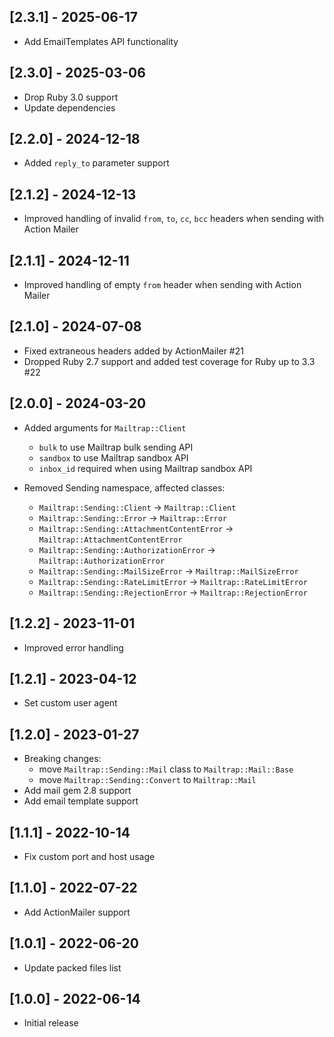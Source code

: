 ## [2.3.1] - 2025-06-17
- Add EmailTemplates API functionality

## [2.3.0] - 2025-03-06

- Drop Ruby 3.0 support
- Update dependencies

## [2.2.0] - 2024-12-18

- Added `reply_to` parameter support

## [2.1.2] - 2024-12-13

- Improved handling of invalid `from`, `to`, `cc`, `bcc` headers when sending
  with Action Mailer

## [2.1.1] - 2024-12-11

- Improved handling of empty `from` header when sending with Action Mailer

## [2.1.0] - 2024-07-08

- Fixed extraneous headers added by ActionMailer #21
- Dropped Ruby 2.7 support and added test coverage for Ruby up to 3.3 #22

## [2.0.0] - 2024-03-20

- Added arguments for `Mailtrap::Client`
  - `bulk` to use Mailtrap bulk sending API
  - `sandbox` to use Mailtrap sandbox API
  - `inbox_id` required when using Mailtrap sandbox API

- Removed Sending namespace, affected classes:
  - `Mailtrap::Sending::Client` -> `Mailtrap::Client`
  - `Mailtrap::Sending::Error` -> `Mailtrap::Error`
  - `Mailtrap::Sending::AttachmentContentError` -> `Mailtrap::AttachmentContentError`
  - `Mailtrap::Sending::AuthorizationError` -> `Mailtrap::AuthorizationError`
  - `Mailtrap::Sending::MailSizeError` -> `Mailtrap::MailSizeError`
  - `Mailtrap::Sending::RateLimitError` -> `Mailtrap::RateLimitError`
  - `Mailtrap::Sending::RejectionError` -> `Mailtrap::RejectionError`

## [1.2.2] - 2023-11-01

- Improved error handling

## [1.2.1] - 2023-04-12

- Set custom user agent

## [1.2.0] - 2023-01-27

- Breaking changes:
  - move `Mailtrap::Sending::Mail` class to `Mailtrap::Mail::Base`
  - move `Mailtrap::Sending::Convert` to `Mailtrap::Mail`
- Add mail gem 2.8 support
- Add email template support

## [1.1.1] - 2022-10-14

- Fix custom port and host usage

## [1.1.0] - 2022-07-22

- Add ActionMailer support

## [1.0.1] - 2022-06-20

- Update packed files list

## [1.0.0] - 2022-06-14

- Initial release
